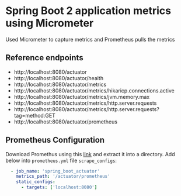 # Spring Boot 2 application metrics using Micrometer
Used Micrometer to capture metrics and Prometheus pulls the metrics

## Reference endpoints
- http://localhost:8080/actuator
- http://localhost:8080/actuator/health
- http://localhost:8080/actuator/metrics
- http://localhost:8080/actuator/metrics/hikaricp.connections.active
- http://localhost:8080/actuator/metrics/jvm.memory.max
- http://localhost:8080/actuator/metrics/http.server.requests
- http://localhost:8080/actuator/metrics/http.server.requests?tag=method:GET
- http://localhost:8080/actuator/prometheus

## Prometheus Configuration
Download Promethus using this [link](https://github.com/prometheus/prometheus/releases/download/v2.23.0/prometheus-2.23.0.windows-amd64.zip) and extract it into a directory.
Add below into `prometheus.yml` file `scrape_configs`:
```yaml
  - job_name: 'spring_boot_actuator'
    metrics_path: '/actuator/prometheus'
    static_configs:
      - targets: ['localhost:8080']
```
